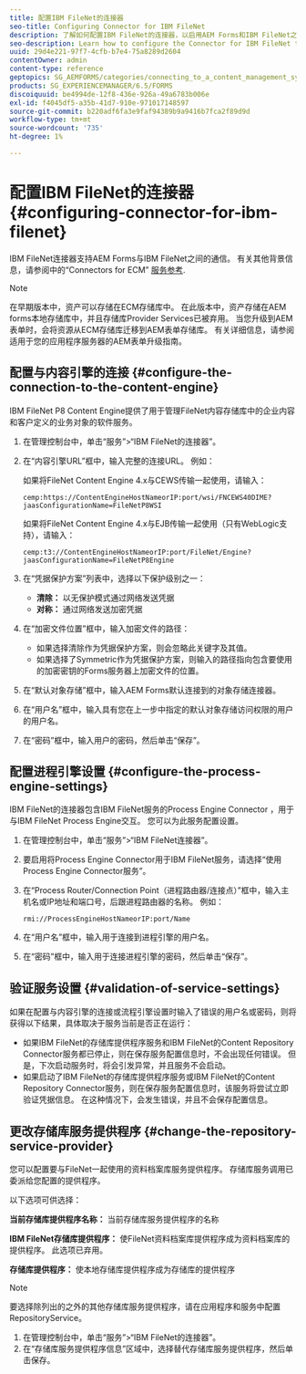 ```yaml
---
title: 配置IBM FileNet的连接器
seo-title: Configuring Connector for IBM FileNet
description: 了解如何配置IBM FileNet的连接器，以启用AEM Forms和IBM FileNet之间的通信。
seo-description: Learn how to configure the Connector for IBM FileNet to enable communication between AEM forms and IBM FileNet.
uuid: 29d4e221-97f7-4cfb-b7e4-75a8289d2604
contentOwner: admin
content-type: reference
geptopics: SG_AEMFORMS/categories/connecting_to_a_content_management_system
products: SG_EXPERIENCEMANAGER/6.5/FORMS
discoiquuid: be4994de-12f8-436e-926a-49a6783b006e
exl-id: f4045df5-a35b-41d7-910e-971017148597
source-git-commit: b220adf6fa3e9faf94389b9a9416b7fca2f89d9d
workflow-type: tm+mt
source-wordcount: '735'
ht-degree: 1%

---
```


# 配置IBM FileNet的连接器 {#configuring-connector-for-ibm-filenet}

IBM FileNet连接器支持AEM Forms与IBM FileNet之间的通信。 有关其他背景信息，请参阅中的“Connectors for ECM” [服务参考](https://www.adobe.com/go/learn_aemforms_services_63).

>[!NOTE]
>
>在早期版本中，资产可以存储在ECM存储库中。 在此版本中，资产存储在AEM forms本地存储库中，并且存储库Provider Services已被弃用。 当您升级到AEM表单时，会将资源从ECM存储库迁移到AEM表单存储库。 有关详细信息，请参阅适用于您的应用程序服务器的AEM表单升级指南。

## 配置与内容引擎的连接 {#configure-the-connection-to-the-content-engine}

IBM FileNet P8 Content Engine提供了用于管理FileNet内容存储库中的企业内容和客户定义的业务对象的软件服务。

1. 在管理控制台中，单击“服务”>“IBM FileNet的连接器”。
1. 在“内容引擎URL”框中，输入完整的连接URL。 例如：

   如果将FileNet Content Engine 4.x与CEWS传输一起使用，请输入：

   `cemp:https://ContentEngineHostNameorIP:port/wsi/FNCEWS40DIME?jaasConfigurationName=FileNetP8WSI`

   如果将FileNet Content Engine 4.x与EJB传输一起使用（只有WebLogic支持），请输入：

   `cemp:t3://ContentEngineHostNameorIP:port/FileNet/Engine?jaasConfigurationName=FileNetP8Engine`

1. 在“凭据保护方案”列表中，选择以下保护级别之一：

   * **清除：** 以无保护模式通过网络发送凭据
   * **对称：** 通过网络发送加密凭据

1. 在“加密文件位置”框中，输入加密文件的路径：

   * 如果选择清除作为凭据保护方案，则会忽略此关键字及其值。
   * 如果选择了Symmetric作为凭据保护方案，则输入的路径指向包含要使用的加密密钥的Forms服务器上加密文件的位置。

1. 在“默认对象存储”框中，输入AEM Forms默认连接到的对象存储连接器。
1. 在“用户名”框中，输入具有您在上一步中指定的默认对象存储访问权限的用户的用户名。
1. 在“密码”框中，输入用户的密码，然后单击“保存”。

## 配置进程引擎设置 {#configure-the-process-engine-settings}

IBM FileNet的连接器包含IBM FileNet服务的Process Engine Connector ，用于与IBM FileNet Process Engine交互。 您可以为此服务配置设置。

1. 在管理控制台中，单击“服务”>“IBM FileNet连接器”。
1. 要启用将Process Engine Connector用于IBM FileNet服务，请选择“使用Process Engine Connector服务”。
1. 在“Process Router/Connection Point（进程路由器/连接点）”框中，输入主机名或IP地址和端口号，后跟进程路由器的名称。 例如：

   `rmi://ProcessEngineHostNameorIP:port/Name`

1. 在“用户名”框中，输入用于连接到进程引擎的用户名。
1. 在“密码”框中，输入用于连接进程引擎的密码，然后单击“保存”。

## 验证服务设置 {#validation-of-service-settings}

如果在配置与内容引擎的连接或流程引擎设置时输入了错误的用户名或密码，则将获得以下结果，具体取决于服务当前是否正在运行：

* 如果IBM FileNet的存储库提供程序服务和IBM FileNet的Content Repository Connector服务都已停止，则在保存服务配置信息时，不会出现任何错误。 但是，下次启动服务时，将会引发异常，并且服务不会启动。
* 如果启动了IBM FileNet的存储库提供程序服务或IBM FileNet的Content Repository Connector服务，则在保存服务配置信息时，该服务将尝试立即验证凭据信息。 在这种情况下，会发生错误，并且不会保存配置信息。

## 更改存储库服务提供程序 {#change-the-repository-service-provider}

您可以配置要与FileNet一起使用的资料档案库服务提供程序。 存储库服务调用已委派给您配置的提供程序。

以下选项可供选择：

**当前存储库提供程序名称：** 当前存储库服务提供程序的名称

**IBM FileNet存储库提供程序：** 使FileNet资料档案库提供程序成为资料档案库的提供程序。 此选项已弃用。

**存储库提供程序：** 使本地存储库提供程序成为存储库的提供程序

>[!NOTE]
>
>要选择除列出的之外的其他存储库服务提供程序，请在应用程序和服务中配置RepositoryService。 <!-- Fix broken link(See Managing Services) -->

1. 在管理控制台中，单击“服务”>“IBM FileNet的连接器”。
1. 在“存储库服务提供程序信息”区域中，选择替代存储库服务提供程序，然后单击保存。
